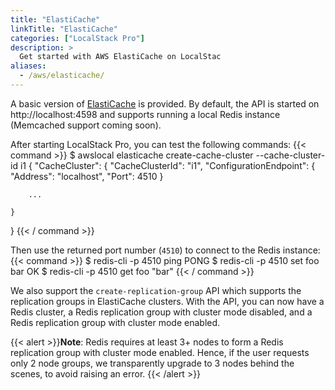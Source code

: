 ```yaml
---
title: "ElastiCache"
linkTitle: "ElastiCache"
categories: ["LocalStack Pro"]
description: >
  Get started with AWS ElastiCache on LocalStac
aliases:
  - /aws/elasticache/
---
```


A basic version of [ElastiCache](https://aws.amazon.com/elasticache/) is provided. By default, the API is started on http://localhost:4598 and supports running a local Redis instance (Memcached support coming soon).

After starting LocalStack Pro, you can test the following commands:
{{< command >}}
$ awslocal elasticache create-cache-cluster --cache-cluster-id i1
{
    "CacheCluster": {
        "CacheClusterId": "i1",
        "ConfigurationEndpoint": {
            "Address": "localhost",
            "Port": 4510
        }

        ...

    }
}
{{< / command >}}

Then use the returned port number (`4510`) to connect to the Redis instance:
{{< command >}}
$ redis-cli -p 4510 ping
PONG
$ redis-cli -p 4510 set foo bar
OK
$ redis-cli -p 4510 get foo
"bar"
{{< / command >}}

We also support the `create-replication-group` API which supports the replication groups in ElastiCache clusters. With the API, you can now have a Redis cluster, a Redis replication group with cluster mode disabled, and a Redis replication group with cluster mode enabled.

{{< alert >}}**Note**:
Redis requires at least 3+ nodes to form a Redis replication group with cluster mode enabled. Hence, if the user requests only 2 node groups, we transparently upgrade to 3 nodes behind the scenes, to avoid raising an error.
{{< /alert >}}
